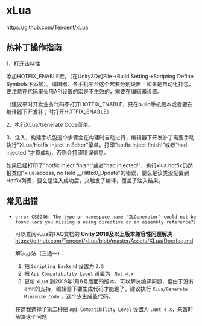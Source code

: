 # xLua
https://github.com/Tencent/xLua

## 热补丁操作指南
1、打开该特性

添加HOTFIX_ENABLE宏，（在Unity3D的File->Build Setting->Scripting Define Symbols下添加）。编辑器、各手机平台这个宏要分别设置！如果是自动化打包，要注意在代码里头用API设置的宏是不生效的，需要在编辑器设置。

（建议平时开发业务代码不打开HOTFIX_ENABLE，只在build手机版本或者要在编译器下开发补丁时打开HOTFIX_ENABLE）

2、执行XLua/Generate Code菜单。

3、注入，构建手机包这个步骤会在构建时自动进行，编辑器下开发补丁需要手动执行"XLua/Hotfix Inject In Editor"菜单。打印“hotfix inject finish!”或者“had injected!”才算成功，否则会打印错误信息。

如果已经打印了“hotfix inject finish!”或者“had injected!”，执行xlua.hotfix仍然报类似“xlua.access, no field __Hitfix0_Update”的错误，要么是该类没配置到Hotfix列表，要么是注入成功后，又触发了编译，覆盖了注入结果。

## 常见出错

* `error CS0246: The type or namespace name 'ILGenerator' could not be found (are you missing a using directive or an assembly reference?)`  
  
    可以查阅xLua的FAQ文档的 **Unity 2018及以上版本兼容性问题解决** 
https://github.com/Tencent/xLua/blob/master/Assets/XLua/Doc/faq.md

    解决办法（三选一）：  
    1. 把 `Scripting Backend` 设置为 `3.5`
    2. 把 `Api Compatibility Level` 设置为 `.Net 4.x`
    3. 更新 xLua 到2019年1月8号后面的版本，可以解决编译问题，但由于没有emit的支持，编辑器下要生成代码才能跑了，建议执行 `XLua/Generate Minimize Code` ，这个少生成些代码。

    在这我选择了第二种把 `Api Compatibility Level` 设置为 `.Net 4.x`，来暂时解决这个问题

